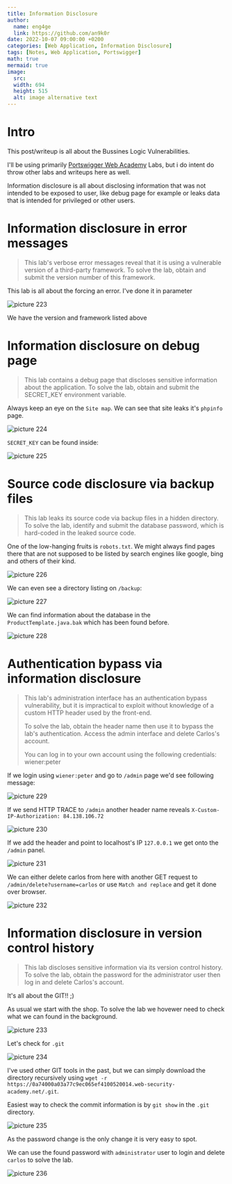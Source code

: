 ```yaml
---
title: Information Disclosure
author:
  name: eng4ge
  link: https://github.com/an9k0r
date: 2022-10-07 09:00:00 +0200
categories: [Web Application, Information Disclosure]
tags: [Notes, Web Application, Portswigger]
math: true
mermaid: true
image:
  src: 
  width: 694
  height: 515
  alt: image alternative text
---
```

# Intro
This post/writeup is all about the Bussines Logic Vulnerabilities.

I'll be using primarily [Portswigger Web Academy](https://portswigger.net/web-security/information-disclosure) Labs, but i do intent do throw other labs and writeups here as well.

Information disclosure is all about disclosing information that was not intended to be exposed to user, like debug page for example or leaks data that is intended for privileged or other users.

# Information disclosure in error messages
> This lab's verbose error messages reveal that it is using a vulnerable version of a third-party framework. To solve the lab, obtain and submit the version number of this framework. 

This lab is all about the forcing an error. I've done it in parameter

![picture 223](/assets/images/3ce755f5b9c05a9cfff053cf5583d1da9a234fa9e30166581ceb77b11fed9a83.png)  

We have the version and framework listed above

# Information disclosure on debug page
> This lab contains a debug page that discloses sensitive information about the application. To solve the lab, obtain and submit the SECRET_KEY environment variable. 

Always keep an eye on the `Site map`. We can see that site leaks it's `phpinfo` page.

![picture 224](/assets/images/79977051feb1ce8b0d87d4aeba543ab48290d62859b6c78bc6546ac26d6a646e.png) 

`SECRET_KEY` can be found inside:

![picture 225](/assets/images/39f4573489aed7c0ab3e9d6faa6afb93de4296834be26afc49d293cbd6e6d968.png)  

# Source code disclosure via backup files
> This lab leaks its source code via backup files in a hidden directory. To solve the lab, identify and submit the database password, which is hard-coded in the leaked source code. 

One of the low-hanging fruits is `robots.txt`. We might always find pages there that are not supposed to be listed by search engines like google, bing and others of their kind.

![picture 226](/assets/images/0077f7d7389bf5a61c36bb14ff217a7a35e6a7071bcc4d65c1959ca8ba6cba65.png)  

We can even see a directory listing on `/backup`:

![picture 227](/assets/images/b9ba76bd3414aa724c7364d4460392aa3224c1c238905cc3188687e332493315.png)  

We can find information about the database in the `ProductTemplate.java.bak` which has been found before.

![picture 228](/assets/images/da0d81e8c9f03f6579cfbb458a34bc32f64321661866e3930f7e578d79f816dc.png)  


# Authentication bypass via information disclosure
> This lab's administration interface has an authentication bypass vulnerability, but it is impractical to exploit without knowledge of a custom HTTP header used by the front-end.
> 
> To solve the lab, obtain the header name then use it to bypass the lab's authentication. Access the admin interface and delete Carlos's account.
> 
> You can log in to your own account using the following credentials: wiener:peter 

If we login using `wiener:peter` and go to `/admin` page we'd see following message:

![picture 229](/assets/images/d93509a9922750e1e8221a8f5511fe987962912088fe2520bb23ed93987c1054.png)  

If we send HTTP TRACE to `/admin` another header name reveals `X-Custom-IP-Authorization: 84.138.106.72`

![picture 230](/assets/images/35bca5f0170a16f5880ce0f45b22dfc9c35a74c3b602d447df49e0cb257aed2d.png)  

If we add the header and point to localhost's IP `127.0.0.1` we get onto the `/admin` panel.

![picture 231](/assets/images/407e7af790b3db3129889b3e2b2e3ec5dac6cded433eee133dcc4d6628d2c650.png)  

We can either delete carlos from here with another GET request to `/admin/delete?username=carlos` or use `Match and replace` and get it done over browser.

![picture 232](/assets/images/0d1eef04894fadbd00c5d08d9af98afb7cf823fd2cf8a73a5f6b8b882af89839.png)  

# Information disclosure in version control history
> This lab discloses sensitive information via its version control history. To solve the lab, obtain the password for the administrator user then log in and delete Carlos's account. 

It's all about the GIT!! ;)

As usual we start with the shop. To solve the lab we hovewer need to check what we can found in the background.

![picture 233](/assets/images/a1a512c2109153f432a9af38173b20015e1974d0dba20d2c1cdf779bb5409521.png)

Let's check for `.git` 

![picture 234](/assets/images/6ddc66d359dccc270e0bba8211300b5773bb92ec811662c3c18ddd96d549cda3.png)  

I've used other GIT tools in the past, but we can simply download the directory recursively using `wget -r https://0a74000a03a77c9ec065ef4100520014.web-security-academy.net/.git`.

Easiest way to check the commit information is by `git show` in the `.git` directory.

![picture 235](/assets/images/1c98afdfe73200e139aaf2b4e27b3485acb2bdbba9df6f001cb2aab3ac828a5e.png)  

As the password change is the only change it is very easy to spot.

We can use the found password with `administrator` user to login and delete `carlos` to solve the lab.

![picture 236](/assets/images/817bcb22550adfc747d4ce378716e2e8f9e3de407649c75d43978244cebbc20a.png)  
  